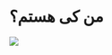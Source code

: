 # من کی هستم؟

<img align="center" src="https://github.com/user-attachments/assets/83773aa0-98d9-4201-9cca-b1c9732d2b6a">


